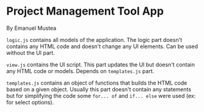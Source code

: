 # Project Management Tool App

By Emanuel Mustea 

`logic.js` contains all models of the application. The logic part doesn't contains any HTML code and doesn't change any UI elements. Can be used without the UI part.

`view.js` contains the UI script. This part updates the UI but doesn't contain any HTML code or models. Depends on `templates.js` part.

`templates.js` contains an object of functions that builds the HTML code based on a given object. Usually this part doesn't contain any statements but for simplifying the code some `for... of` and `if... else` were used (ex: for select options).
